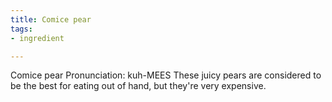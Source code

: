 ```yaml
---
title: Comice pear
tags:
- ingredient

---
```

Comice pear Pronunciation: kuh-MEES These juicy pears are considered to be the best for eating out of hand, but they're very expensive.
